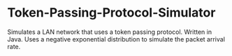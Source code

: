 # Token-Passing-Protocol-Simulator
Simulates a LAN network that uses a token passing protocol. Written in Java. Uses a negative exponential distribution to simulate the packet arrival rate. 
